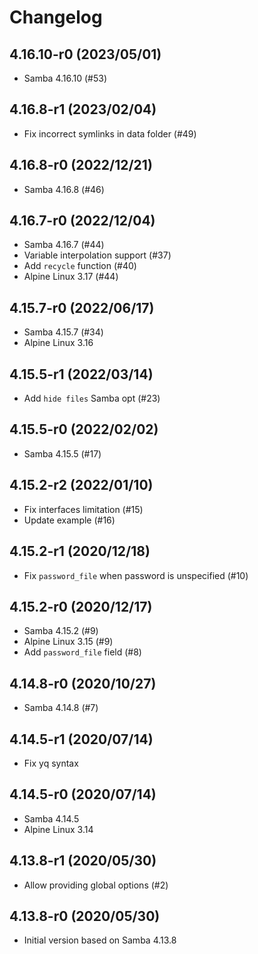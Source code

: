 # Changelog

## 4.16.10-r0 (2023/05/01)

* Samba 4.16.10 (#53)

## 4.16.8-r1 (2023/02/04)

* Fix incorrect symlinks in data folder (#49)

## 4.16.8-r0 (2022/12/21)

* Samba 4.16.8 (#46)

## 4.16.7-r0 (2022/12/04)

* Samba 4.16.7 (#44)
* Variable interpolation support (#37)
* Add `recycle` function (#40)
* Alpine Linux 3.17 (#44)

## 4.15.7-r0 (2022/06/17)

* Samba 4.15.7 (#34)
* Alpine Linux 3.16

## 4.15.5-r1 (2022/03/14)

* Add `hide files` Samba opt (#23)

## 4.15.5-r0 (2022/02/02)

* Samba 4.15.5 (#17)

## 4.15.2-r2 (2022/01/10)

* Fix interfaces limitation (#15)
* Update example (#16)

## 4.15.2-r1 (2020/12/18)

* Fix `password_file` when password is unspecified (#10)

## 4.15.2-r0 (2020/12/17)

* Samba 4.15.2 (#9)
* Alpine Linux 3.15 (#9)
* Add `password_file` field (#8)

## 4.14.8-r0 (2020/10/27)

* Samba 4.14.8 (#7)

## 4.14.5-r1 (2020/07/14)

* Fix yq syntax

## 4.14.5-r0 (2020/07/14)

* Samba 4.14.5
* Alpine Linux 3.14

## 4.13.8-r1 (2020/05/30)

* Allow providing global options (#2)

## 4.13.8-r0 (2020/05/30)

* Initial version based on Samba 4.13.8
